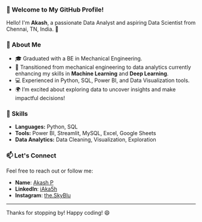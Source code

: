 ### 👋 Welcome to My GitHub Profile!

Hello! I'm **Akash**, a passionate Data Analyst and aspiring Data Scientist from Chennai, TN, India. 🚀

### 🌱 About Me
- 🎓 Graduated with a BE in Mechanical Engineering.
- 💼 Transitioned from mechanical engineering to data analytics currently enhancing my skills in **Machine Learning** and **Deep Learning**.
- 💻 Experienced in Python, SQL, Power BI, and Data Visualization tools.
- 🌍 I’m excited about exploring data to uncover insights and make impactful decisions!

### 🔧 Skills
- **Languages:** Python, SQL
- **Tools:** Power BI, Streamlit, MySQL, Excel, Google Sheets
- **Data Analytics:** Data Cleaning, Visualization, Exploration

### 📫 Let's Connect
Feel free to reach out or follow me:
- **Name**: [Akash P](mailto:martakash99@gmail.com)
- **LinkedIn**: [iAka5h](https://linkedin.com/iAka5h)
- **Instagram**: [the.SkyBlu](https://www.instagram.com/the.skyblu/?hl=en)
---
Thanks for stopping by! Happy coding! 😄

